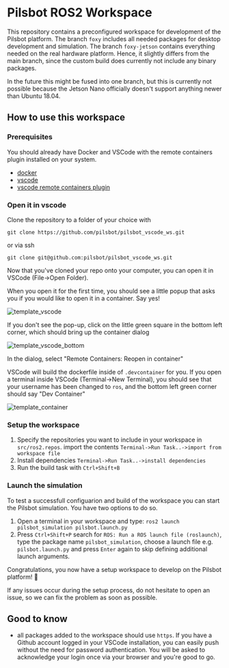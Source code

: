 # Pilsbot ROS2 Workspace

This repository contains a preconfigured workspace for development of the Pilsbot platform. The branch `foxy` includes all needed packages for desktop development and simulation. The branch `foxy-jetson` contains everything needed on the real hardware platform. Hence, it slightly differs from the main branch, since the custom build does currently not include any binary packages. 

In the future this might be fused into one branch, but this is currently not possible because the Jetson Nano officially doesn't support anything newer than Ubuntu 18.04.

## How to use this workspace

### Prerequisites

You should already have Docker and VSCode with the remote containers plugin installed on your system.

* [docker](https://docs.docker.com/engine/install/)
* [vscode](https://code.visualstudio.com/)
* [vscode remote containers plugin](https://marketplace.visualstudio.com/items?itemName=ms-vscode-remote.remote-containers)

### Open it in vscode

Clone the repository to a folder of your choice with

```
git clone https://github.com/pilsbot/pilsbot_vscode_ws.git
```

or via ssh

```
git clone git@github.com:pilsbot/pilsbot_vscode_ws.git
```

Now that you've cloned your repo onto your computer, you can open it in VSCode (File->Open Folder). 

When you open it for the first time, you should see a little popup that asks you if you would like to open it in a container.  Say yes!

![template_vscode](https://user-images.githubusercontent.com/6098197/91332551-36898100-e781-11ea-9080-729964373719.png)

If you don't see the pop-up, click on the little green square in the bottom left corner, which should bring up the container dialog

![template_vscode_bottom](https://user-images.githubusercontent.com/6098197/91332638-5d47b780-e781-11ea-9fb6-4d134dbfc464.png)

In the dialog, select "Remote Containers: Reopen in container"

VSCode will build the dockerfile inside of `.devcontainer` for you.  If you open a terminal inside VSCode (Terminal->New Terminal), you should see that your username has been changed to `ros`, and the bottom left green corner should say "Dev Container"

![template_container](https://user-images.githubusercontent.com/6098197/91332895-adbf1500-e781-11ea-8afc-7a22a5340d4a.png)


### Setup the workspace

1. Specify the repositories you want to include in your workspace in `src/ros2.repos`.
   import the contents `Terminal->Run Task..->import from workspace file`
2. Install dependencies `Terminal->Run Task..->install dependencies`
3. Run the build task with `Ctrl+Shift+B`

### Launch the simulation

To test a successfull configuarion and build of the workspace you can start the Pilsbot
simulation. You have two options to do so.

1. Open a terminal in your workspace and type: `ros2 launch pilsbot_simulation pilsbot.launch.py`
2. Press `Ctrl+Shift+P` search for `ROS: Run a ROS launch file (roslaunch)`, type the package name `pilsbot_simulation`, choose a launch file e.g. `pilsbot.launch.py` and press `Enter` again to skip defining additional launch arguments.

Congratulations, you now have a setup workspace to develop on the Pilsbot platform! 🎉

If any issues occur during the setup process, do not hesitate to open an issue, so we can
fix the problem as soon as possible.

## Good to know

- all packages added to the workspace should use `https`. If you have a Github account logged in your VSCode installation, you can easily push without the need for password authentication. You will be asked to acknowledge your login once via your browser and you're good to go.
